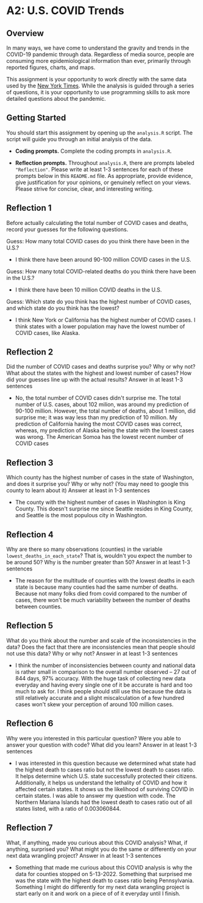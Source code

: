 # A2: U.S. COVID Trends

## Overview
In many ways, we have come to understand the gravity and trends in the COVID-19 pandemic through data. Regardless of media source, people are consuming more epidemiological information than ever, primarily through reported figures, charts, and maps.

This assignment is your opportunity to work directly with the same data used by the [New York Times](https://github.com/nytimes/covid-19-data/). While the analysis is guided through a series of questions, it is your opportunity to use programming skills to ask more detailed questions about the pandemic.

## Getting Started
You should start this assignment by opening up the `analysis.R` script. The script will guide you through an initial analysis of the data.

* **Coding prompts.** Complete the coding prompts in `analysis.R`.

* **Reflection prompts.** Throughout `analysis.R`, there are prompts labeled `"Reflection"`. Please write at least 1-3 sentences for each of these prompts below in this `README.md` file. As appropriate, provide evidence, give justification for your opinions, or genuinely reflect on your views. Please strive for concise, clear, and interesting writing.

## Reflection 1
Before actually calculating the total number of COVID cases and deaths, record your guesses for the following questions.

Guess: How many total COVID cases do you think there have been in the U.S.?
* I think there have been around 90-100 million COVID cases in the U.S.

Guess: How many total COVID-related deaths do you think there have been in the U.S.?
* I think there have been 10 million COVID deaths in the U.S.

Guess: Which state do you think has the highest number of COVID cases, and which state do you think has the lowest?
* I think New York or California has the highest number of COVID cases. I think states with a lower population may have the lowest number of COVID cases, like Alaska.

## Reflection 2
Did the number of COVID cases and deaths surprise you? Why or why not? What about the states with the highest and lowest number of cases? How did your guesses line up with the actual results? Answer in at least 1-3 sentences
* No, the total number of COVID cases didn't surprise me. The total number of U.S. cases, about 102 milion, was around my prediction of 90-100 million. However, the total number of deaths, about 1 million, did surprise me; it was way less than my prediction of 10 million. My prediction of California having the most COVID cases was correct, whereas, my prediction of Alaska being the state with the lowest cases was wrong. The American Somoa has the lowest recent number of COVID cases

## Reflection 3
Which county has the highest number of cases in the state of Washington, and does it surprise you? Why or why not? (You may need to google this county to learn about it) Answer at least in 1-3 sentences
* The county with the highest number of cases in Washington is King County. This doesn't surprise me since Seattle resides in King County, and Seattle is the most populous city in Washington.

## Reflection 4
Why are there so many observations (counties) in the variable `lowest_deaths_in_each_state`? That is, wouldn't you expect the number to be around 50? Why is the number greater than 50? Answer in at least 1-3 sentences
* The reason for the multitude of counties with the lowest deaths in each state is because many counties had the same number of deaths. Because not many folks died from covid compared to the number of cases, there won't be much variability between the number of deaths between counties.  

## Reflection 5
What do you think about the number and scale of the inconsistencies in the data? Does the fact that there are inconsistencies mean that people should not use this data? Why or why not? Answer in at least 1-3 sentences
* I think the number of inconsistencies between county and national data is rather small in comparison to the overall number observed – 27 out of 844 days, 97% accuracy. With the huge task of collecting new data everyday and having every single one of it be accurate is hard and too much to ask for. I think people should still use this because the data is still relatively accurate and a slight miscalculation of a few hundred cases won't skew your perception of around 100 million cases. 

## Reflection 6
Why were you interested in this particular question? Were you able to answer your question with code? What did you learn? Answer in at least 1-3 sentences
* I was interested in this question because we determined what state had the highest death to cases ratio but not the lowest death to cases ratio. It helps determine which U.S. state successfully protected their citizens. Additionally, it helps us understand the lethality of COVID and how it affected certain states. It shows us the likelihood of surviving COVID in certain states. I was able to answer my question with code. The Northern Mariana Islands had the lowest death to cases ratio out of all states listed, with a ratio of 0.003060844.

## Reflection 7
What, if anything, made you curious about this COVID analysis? What, if anything, surprised you? What might you do the same or differently on your next data wrangling project? Answer in at least 1-3 sentences
* Something that made me curious about this COVID analysis is why the data for counties stopped on 5-13-2022. Something that surprised me was the state with the highest death to cases ratio being Pennsylvania. Something I might do differently for my next data wrangling project is start early on it and work on a piece of of it everyday until I finish.